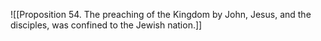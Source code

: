 ![[Proposition 54. The preaching of the Kingdom by John, Jesus, and the disciples, was confined to the Jewish nation.]]